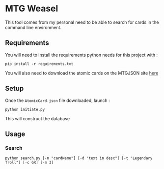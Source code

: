 # MTG Weasel

This tool comes from my personal need to be able to search for cards in the command line environment.

## Requirements

You will need to install the requirements python needs for this project with :
```
pip install -r requirements.txt
```

You will also need to download the atomic cards on the MTGJSON site [here](https://mtgjson.com/downloads/all-files/#atomiccards)

## Setup

Once the `AtomicCard.json` file downloaded, launch :
```
python initiate.py
```

This will construct the database

## Usage

### Search

```
python search.py [-n "cardName"] [-d "text in desc"] [-t "Legendary Troll"] [-c GR] [-m 3]
```

